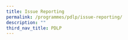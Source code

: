 ```yaml
---
title: Issue Reporting
permalink: /programmes/pdlp/issue-reporting/
description: ""
third_nav_title: PDLP
---
```

